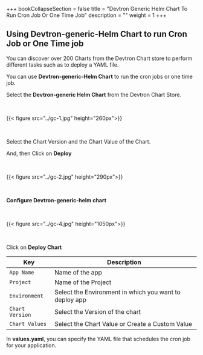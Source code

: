 +++
bookCollapseSection = false
title = "Devtron Generic Helm Chart To Run Cron Job Or One Time Job"
description = ""
weight = 1
+++



## Using Devtron-generic-Helm Chart to run Cron Job or One Time job

You can discover over 200 Charts from the Devtron Chart store to perform different tasks such as to deploy a YAML file.


You can use **Devtron-generic-Helm Chart** to run the cron jobs or one time job. 


Select the **Devtron-generic Helm Chart** from the Devtron Chart Store.

&nbsp;&nbsp;

{{< figure src="../gc-1.jpg" height="260px">}}

&nbsp;&nbsp;

Select the Chart Version and the Chart Value of the Chart.


And, then Click on **Deploy** 

&nbsp;&nbsp;

{{< figure src="../gc-2.jpg" height="290px">}}

&nbsp;&nbsp;

**Configure Devtron-generic-helm chart** 

&nbsp;&nbsp;

{{< figure src="../gc-4.jpg" height="1050px">}}

&nbsp;&nbsp;

Click on **Deploy Chart**

Key | Description
----|----
`App Name` | Name of the app
`Project` | Name of the Project 
`Environment` |Select the Environment in which you want to deploy app
`Chart Version` | Select the Version of the chart 
`Chart Values`  | Select the Chart Value or Create a Custom Value 

In **values.yaml**, you can specify the YAML file that schedules the cron job for your application.

<br />

